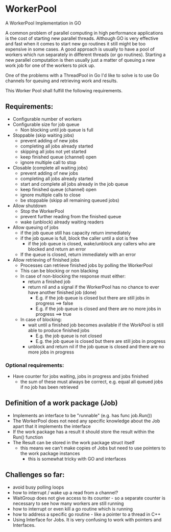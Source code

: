 # WorkerPool
A WorkerPool Implementation in GO

A common problem of parallel computing in high performance applications is the cost of starting new parallel threads.
Although GO is very effective and fast when it comes to start new go routines it still might be too expensive in some cases.
A good approach is usually to have a pool of workers which run separately in different threads (or go routines). Starting a 
new parallel computation is then usually just a matter of queuing a new work job for one of the workers to pick up. 

One of the problems with a ThreadPool in Go I'd like to solve is to use Go channels for queuing and retrieving work and 
results.

This Worker Pool shall fulfill the following requirements.

## Requirements:
* Configurable number of workers
* Configurable size for job queue 
    * Non blocking until job queue is full
* Stoppable (skip waiting jobs)
    * prevent adding of new jobs
    * completing all jobs already started
    * skipping all jobs not yet started
    * keep finished queue (channel) open 
    * ignore multiple call to stop
* Closable (complete all waiting jobs)
    * prevent adding of new jobs
    * completing all jobs already started
    * start and complete all jobs already in the job queue
    * keep finished queue (channel) open
    * ignore multiple calls to close
    * be stoppable (skipp all remaining queued jobs)
* Allow shutdown 
    * Stop the WorkerPool
    * prevent further reading from the finished queue
    * wake (unblock) already waiting readers
* Allow queuing of jobs
    * if the job queue still has capacity return immediately
    * if the job queue is full, block the caller until a slot is free
        * if the job queue is closed, wake/unblock any callers who are blocked and return an error
    * If the queue is closed, return immediately with an error
* Allow retrieving of finished jobs
    * Processes can retrieve finished jobs by polling the WorkerPool
    * This can be blocking or non blacking
    * In case of non-blocking the response must either:
        * return a finished job
        * return nil and a signal if the WorkerPool has no chance to ever have another finished job (done)
            * E.g. if the job queue is closed but there are still jobs in progress ==> false
            * E.g. if the job queue is closed and there are no more jobs in progress ==> true
    * In case of blocking:
        * wait until a finished job becomes available if the WorkPool is still able to produce finished jobs
            * E.g. the job queue is not closed
            * E.g. the job queue is closed but there are still jobs in progress
        * unblock and return nil if the job queue is closed and there are no more jobs in progress

### Optional requirements:
* Have counter for jobs waiting, jobs in progress and jobs finished
    * the sum of these must always be correct, e.g. equal all queued jobs if no job has been retrieved

## Definition of a work package (Job)
* Implements an interface to be "runnable" (e.g. has func job.Run())
* The WorkerPool does not need any specific knowledge about the Job apart that it implements the interface
* If the work package has a result it should store the result within the Run() function
* The Result can be stored in the work package struct itself
    * this means we can't make copies of Jobs but need to use pointers to the work package instances
        * this is somewhat tricky with GO and interfaces

## Challenges so far:
* avoid busy polling loops
* how to interrupt / wake up a read from a channel?
* WaitGroup does not give access to its counter - so a separate counter is necessary to see how many workers are still running
* how to interrupt or even kill a go routine which is running
* how to address a specific go routine - like a pointer to a thread in C++ 
* Using Interface for Jobs. It is very confusing to work with pointers and Interfaces. 
    




  
